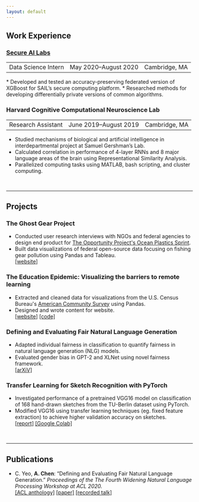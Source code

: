 ```yaml
---
layout: default
---
```


## Work Experience

<h3><a href = "https://secureailabs.com/" target = "_blank">Secure AI Labs</a></h3>

<table>
    <tr>
        <td class = "left">Data Science Intern</td>
        <td class="center">May 2020–August 2020</td>
        <td class="right">Cambridge, MA</td>
    </tr>   
</table>
* Developed and tested an accuracy-preserving federated version of XGBoost for SAIL’s secure computing platform.
* Researched methods for developing differentially private versions of common algorithms.


<h3>Harvard Cognitive Computational Neuroscience Lab</h3>

<table>
    <tr>
        <td class = "left">Research Assistant</td>
        <td class="center">June 2019–August 2019</td>
        <td class="right">Cambridge, MA</td>
    </tr>   
</table>

* Studied mechanisms of biological and artificial intelligence in interdepartmental project at Samuel Gershman’s Lab.
* Calculated correlation in performance of 4-layer RNNs and 8 major language areas of the brain using Representational
Similarity Analysis.
* Parallelized computing tasks using MATLAB, bash scripting, and cluster computing.

<br>

----

## Projects

### The Ghost Gear Project
* Conducted user research interviews with NGOs and federal agencies to design end product for <a href = "https://opportunity.census.gov/sprints/" target = "_blank">The Opportunity Project's Ocean Plastics Sprint</a>. 
* Built data visualizations of federal open-source data focusing on fishing gear pollution using Pandas and Tableau. 
<br>[[website]](https://projects.iq.harvard.edu/ghostgear)

### The Education Epidemic: Visualizing the barriers to remote learning
* Extracted and cleaned data for visualizations from the U.S. Census Bureau's [American Community Survey](https://usa.ipums.org/usa-action/variables/group) using Pandas. 
* Designed and wrote content for website. 
<br> [[website]](https://education-epidemic.github.io/home/) [[code]](https://github.com/eelegiap/hackmit2020) 

### Defining and Evaluating Fair Natural Language Generation
* Adapted individual fairness in classification to quantify fairness in natural language generation (NLG) models.
* Evaluated gender bias in GPT-2 and XLNet using novel fairness framework. <br>[[arXiV]](https://arxiv.org/abs/2008.01548)

### Transfer Learning for Sketch Recognition with PyTorch
* Investigated performance of a pretrained VGG16 model on classification of 168 hand-drawn sketches from the TU-Berlin
dataset using PyTorch.
* Modified VGG16 using transfer learning techniques (eg. fixed feature extraction) to achieve higher validation accuracy on
sketches.<br>[[report]](https://alyssachen.me/files/pytorch.pdf) [[Google Colab]](https://github.com/alyssc/Neuro140/blob/master/Neuro140AlyssaChen.ipynb) 

<br>

---

## Publications

* C. Yeo, **A. Chen**: “Defining and Evaluating Fair Natural Language Generation.” *Proceedings of the The Fourth Widening Natural Language Processing Workshop at ACL 2020.* 
<br>[[ACL anthology]](https://www.aclweb.org/anthology/2020.winlp-1.27/) [[paper]](https://alyssachen.me/files/acl_fairNLP.pdf) [[recorded talk]](https://slideslive.com/38929566/defining-and-evaluating-fair-natural-language-generation)







